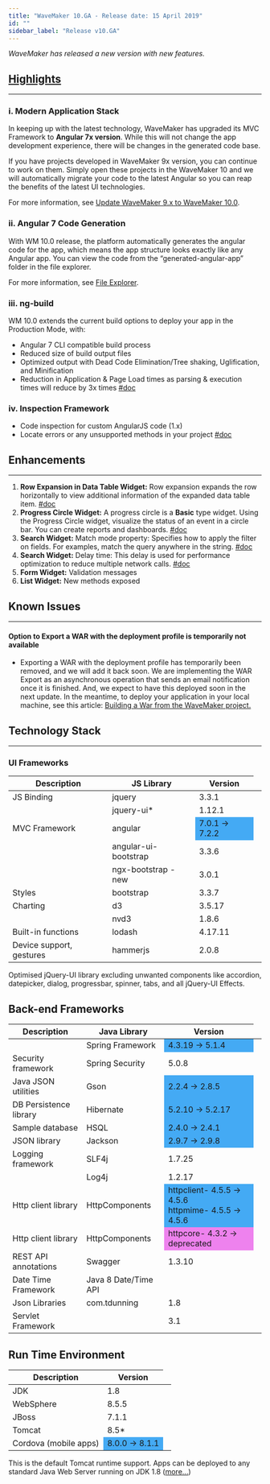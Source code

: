 ```yaml
---
title: "WaveMaker 10.GA - Release date: 15 April 2019"
id: ""
sidebar_label: "Release v10.GA"
---
```

*WaveMaker has released a new version with new features.*

## [Highlights]()
---

### i. Modern Application Stack

In keeping up with the latest technology, WaveMaker has upgraded its MVC Framework to **Angular 7x version**. While this will not change the app development experience, there will be changes in the generated code base.

If you have projects developed in WaveMaker 9x version, you can continue to work on them. Simply open these projects in the WaveMaker 10 and we will automatically migrate your code to the latest Angular so you can reap the benefits of the latest UI technologies. 

For more information, see [Update WaveMaker 9.x to WaveMaker 10.0](/learn/how-tos/guide-to-upgrade-an-app-wavemaker-9x-to-wavemaker-10-0/).

### ii. Angular 7 Code Generation

With WM 10.0 release, the platform automatically generates the angular code for the app, which means the app structure looks exactly like any Angular app. You can view the code from the “generated-angular-app” folder in the file explorer. 

For more information, see [File Explorer](/learn/app-development/build-options-app-deployment/#file-explorer).

### iii. ng-build

WM 10.0 extends the current build options to deploy your app in the Production Mode, with:

*   Angular 7 CLI compatible build process
*   Reduced size of build output files
*   Optimized output with Dead Code Elimination/Tree shaking, Uglification, and Minification
*   Reduction in Application & Page Load times as parsing & execution times will reduce by 3x times [#doc](/learn/app-development/build-options-app-deployment/)

### iv. Inspection Framework

*   Code inspection for custom AngularJS code (1.x)
*   Locate errors or any unsupported methods in your project [#doc](/learn/app-development/dev-integration/inspection-framework/)

## Enhancements
---

1.  **Row Expansion in Data Table Widget:** Row expansion expands the row horizontally to view additional information of the expanded data table item. [#doc](/learn/app-development/widgets/datalive/datatable/row-expansion-data-table/)
2.  **Progress Circle Widget:** A progress circle is a **Basic** type widget. Using the Progress Circle widget, visualize the status of an event in a circle bar. You can create reports and dashboards. [#doc](/learn/how-tos/using-progress-circle-widget/)
3.  **Search Widget:** Match mode property: Specifies how to apply the filter on fields. For examples, match the query anywhere in the string. [#doc](/learn/app-development/widgets/basic/search/#match-mode)
4.  **Search Widget:** Delay time: This delay is used for performance optimization to reduce multiple network calls. [#doc](/learn/app-development/widgets/basic/search/#delay-time)
5.  **Form Widget:** Validation messages
6.  **List Widget:** New methods exposed

## Known Issues
---

#### Option to Export a WAR with the deployment profile is temporarily not available

*   Exporting a WAR with the deployment profile has temporarily been removed, and we will add it back soon. We are implementing the WAR Export as an asynchronous operation that sends an email notification once it is finished. And, we expect to have this deployed soon in the next update. In the meantime, to deploy your application in your local machine, see this article: [Building a War from the WaveMaker project.](/learn/app-development/deployment/building-war-wavemaker-project/)

## Technology Stack
---
### UI Frameworks

| Description | JS Library | Version |
| --- | --- | --- |
| JS Binding | jquery | 3.3.1 |
|  | jquery-ui* | 1.12.1 |
| MVC Framework | angular <td bgcolor="#44aaf4"> 7.0.1 -> 7.2.2 |
|  | angular-ui-bootstrap | 3.3.6 |
|  | ngx-bootstrap - new | 3.0.1 |
| Styles | bootstrap | 3.3.7 |
| Charting | d3 | 3.5.17 |
|  | nvd3 | 1.8.6 |
| Built-in functions | lodash | 4.17.11 |
| Device support, gestures | hammerjs | 2.0.8 |

Optimised jQuery-UI library excluding unwanted components like accordion, datepicker, dialog, progressbar, spinner, tabs, and all jQuery-UI Effects.

## Back-end Frameworks

| Description | Java Library | Version |
| --- | --- | --- |
|  | Spring Framework <td bgcolor="#44aaf4"> 4.3.19 -> 5.1.4 |
| Security framework | Spring Security | 5.0.8 |
| Java JSON utilities | Gson <td bgcolor="#44aaf4"> 2.2.4 -> 2.8.5 |
| DB Persistence library | Hibernate <td bgcolor="#44aaf4"> 5.2.10 -> 5.2.17 |
| Sample database | HSQL <td bgcolor="#44aaf4"> 2.4.0 -> 2.4.1 |
| JSON library | Jackson <td bgcolor="#44aaf4"> 2.9.7 -> 2.9.8 |
| Logging framework | SLF4j | 1.7.25 |
|  | Log4j | 1.2.17 |
| Http client library | HttpComponents <td bgcolor="#44aaf4"> httpclient- 4.5.5 -> 4.5.6 <br> httpmime- 4.5.5 -> 4.5.6 |
| Http client library | HttpComponents <td bgcolor="#EE82EE"> httpcore- 4.3.2 -> deprecated |
| REST API annotations | Swagger | 1.3.10 |
| Date Time Framework | Java 8 Date/Time API |  |
| Json Libraries | com.tdunning |  1.8 |
| Servlet Framework |  | 3.1 |

## Run Time Environment

| Description | Version |
| --- | --- |
| JDK | 1.8 |
| WebSphere | 8.5.5 |
| JBoss | 7.1.1 |
| Tomcat | 8.5* |
| Cordova (mobile apps) <td bgcolor="#44aaf4"> 8.0.0 -> 8.1.1 |

This is the default Tomcat runtime support. Apps can be deployed to any standard Java Web Server running on JDK 1.8 ([more...](/learn/app-development/deployment/deployment-web-server/))